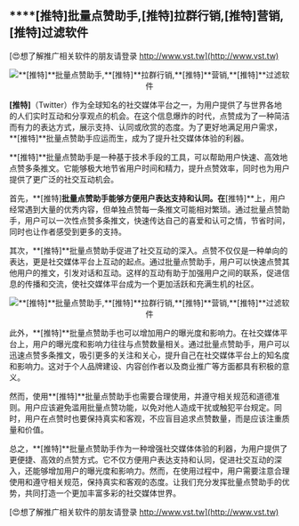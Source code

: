 ## ****[推特]**批量点赞助手,**[推特]**拉群行销,**[推特]**营销,**[推特]**过滤软件**

[😍想了解推广相关软件的朋友请登录 http://www.vst.tw](http://www.vst.tw)

 <center><img src="https://vst.tw/MP4/tuiguang/png/3.png" alt="**[推特]**批量点赞助手,**[推特]**拉群行销,**[推特]**营销,**[推特]**过滤软件"></center>

**[推特]**（Twitter）作为全球知名的社交媒体平台之一，为用户提供了与世界各地的人们实时互动和分享观点的机会。在这个信息爆炸的时代，点赞成为了一种简洁而有力的表达方式，展示支持、认同或欣赏的态度。为了更好地满足用户需求，**[推特]**批量点赞助手应运而生，成为了提升社交媒体体验的利器。

**[推特]**批量点赞助手是一种基于技术手段的工具，可以帮助用户快速、高效地点赞多条推文。它能够极大地节省用户时间和精力，提升点赞效率，同时也为用户提供了更广泛的社交互动机会。

首先，**[推特]**批量点赞助手能够方便用户表达支持和认同。在**[推特]**上，用户经常遇到大量的优秀内容，但单独点赞每一条推文可能相对繁琐。通过批量点赞助手，用户可以一次性点赞多条推文，快速传达自己的喜爱和认可之情，节省时间，同时也让作者感受到更多的支持。

其次，**[推特]**批量点赞助手促进了社交互动的深入。点赞不仅仅是一种单向的表达，更是社交媒体平台上互动的起点。通过批量点赞助手，用户可以快速点赞其他用户的推文，引发对话和互动。这样的互动有助于加强用户之间的联系，促进信息的传播和交流，使社交媒体平台成为一个更加活跃和充满生机的社区。

 <center><img src="https://vst.tw/MP4/tuiguang/png/8.png" alt="**[推特]**批量点赞助手,**[推特]**拉群行销,**[推特]**营销,**[推特]**过滤软件"></center>

此外，**[推特]**批量点赞助手也可以增加用户的曝光度和影响力。在社交媒体平台上，用户的曝光度和影响力往往与点赞数量相关。通过批量点赞助手，用户可以迅速点赞多条推文，吸引更多的关注和关心，提升自己在社交媒体平台上的知名度和影响力。这对于个人品牌建设、内容创作者以及商业推广等方面都具有积极的意义。

然而，使用**[推特]**批量点赞助手也需要合理使用，并遵守相关规范和道德准则。用户应该避免滥用批量点赞功能，以免对他人造成干扰或触犯平台规定。同时，用户在点赞时也要保持真实和客观，不应盲目追求点赞数量，而是应该注重质量和价值。

总之，**[推特]**批量点赞助手作为一种增强社交媒体体验的利器，为用户提供了更便捷、高效的点赞方式。它不仅方便用户表达支持和认同，促进社交互动的深入，还能够增加用户的曝光度和影响力。然而，在使用过程中，用户需要注意合理使用和遵守相关规范，保持真实和客观的态度。让我们充分发挥批量点赞助手的优势，共同打造一个更加丰富多彩的社交媒体世界。

[😍想了解推广相关软件的朋友请登录 http://www.vst.tw](http://www.vst.tw)



